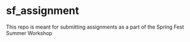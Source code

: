 # sf_assignment
This repo is meant for submitting assignments as a part of the Spring Fest Summer Workshop
